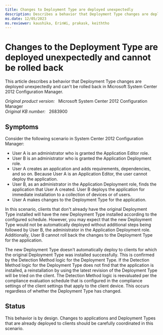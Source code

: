```yaml
---
title: Changes to Deployment Type are deployed unexpectedly
description: Describes a behavior that Deployment Type changes are deployed unexpectedly and can't be rolled back.
ms.date: 12/05/2023
ms.reviewer: kaushika, ErinWi, prakask, keiththo
---
```

# Changes to the Deployment Type are deployed unexpectedly and cannot be rolled back

This article describes a behavior that Deployment Type changes are deployed unexpectedly and can't be rolled back in Microsoft System Center 2012 Configuration Manager.

_Original product version:_ &nbsp; Microsoft System Center 2012 Configuration Manager  
_Original KB number:_ &nbsp; 2683900

## Symptoms

Consider the following scenario in System Center 2012 Configuration Manager:

- User A is an administrator who is granted the Application Editor role.
- User B is an administrator who is granted the Application Deployment role.
- User A creates an application and adds requirements, dependencies, and so on. Because User A is an Application Editor, the user cannot deploy the application.
- User B, as an administrator in the Application Deployment role, finds the application that User A created. User B deploys the application for immediate installation to a collection of devices or of users.
- User A makes changes to the Deployment Type for the application.

In this scenario, clients that don't already have the original Deployment Type installed will have the new Deployment Type installed according to the configured schedule. However, you may expect that the new Deployment Type would not be automatically deployed without additional steps being followed by User B, the administrator in the Application Deployment role. Additionally, User B cannot roll back the changes to the Deployment Type for the application.

The new Deployment Type doesn't automatically deploy to clients for which the original Deployment Type was installed successfully. This is confirmed by the Detection Method logic for the Deployment Type. If the Detection Method logic for the Deployment Type does not find that the application is installed, a reinstallation by using the latest revision of the Deployment Type will be tried on the client. The Detection Method logic is reevaluated per the compliance evaluation schedule that is configured in the compliance settings of the client settings that apply to the client device. This occurs regardless of whether the Deployment Type has changed.

## Status

This behavior is by design. Changes to applications and Deployment Types that are already deployed to clients should be carefully coordinated in this scenario.
